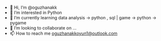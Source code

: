 - 👋 Hi, I’m @oguzhanakk
- 👀 I’m interested in Python
- 🌱 I’m currently learning data analysis -> python , sql | game -> python -> pygame
- 💞️ I’m looking to collaborate on ...
- 📫 How to reach me oguzhanakkoyun1@outlook.com
